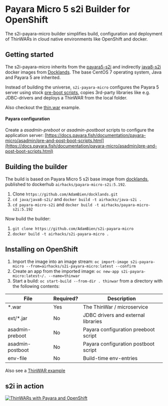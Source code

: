 
# Payara Micro 5 s2i Builder for OpenShift

The s2i-payara-micro builder simplifies build, configuration and deployment of ThinWARs in cloud native environments like OpenShift and docker.

## Getting started

The s2i-payara-micro inherits from the [payara5-s2i](https://github.com/AdamBien/docklands/tree/master/payara5-s2i) and indirectly [java8-s2i](https://github.com/AdamBien/docklands/tree/master/java/java8-s2i) docker images from [Docklands](https://github.com/AdamBien/docklands/). The base CentOS 7 operating system, Java and Payara 5 are inherited.

Instead of building the universe, `s2i-payara-micro` configures the Payara 5 server using stock [pre-boot scripts](https://docs.payara.fish/documentation/payara-micro/asadmin/pre-and-post-boot-scripts.html), copies 3rd-party libraries like e.g. JDBC-drivers and deploys a ThinWAR from the local folder. 

Also checkout the [thin.war](https://github.com/AdamBien/s2i-payara-micro/tree/master/sample) example.

#### Payara configuration

Create a *asadmin-preboot* or *asadmin-postboot* scripts to configure the application server: [https://docs.payara.fish/documentation/payara-micro/asadmin/pre-and-post-boot-scripts.html](https://docs.payara.fish/documentation/payara-micro/asadmin/pre-and-post-boot-scripts.html)

## Building the builder

The build is based on Payara Micro 5 s2i base image from [docklands](https://github.com/AdamBien/docklands/tree/master/payara-micro-s2i), published to 
dockerhub `airhacks/payara-micro-s2i:5.192`. 

1. Clone `https://github.com/AdamBien/docklands.git`
2. `cd java/java8-s2i/` and `docker build -t airhacks/java-s2i .` 
3. `cd payara-micro-s2i` and `docker build -t airhacks/payara-micro-s2i:5.192`

Now build the builder:

1. `git clone https://github.com/AdamBien/s2i-payara-micro`
2. `docker build -t airhacks/s2i-payara-micro .`

## Installing on OpenShift

1. Import the image into an image stream: `oc import-image s2i-payara-micro --from=airhacks/s2i-payara-micro:latest --confirm`
2. Create an app from the imported image: `oc new-app s2i-payara-micro:latest~/. --name=thinwar`
3. Start a build: `oc start-build --from-dir . thinwar` from a directory with the following contents:

| File                   | Required? | Description                                                  |
|------------------------|-----------|--------------------------------------------------------------|
| *.war                  | Yes       | The ThinWar / microservice                                   |
| ext/*.jar              | No        | JDBC drivers and external libraries                          |
| asadmin-preboot        | No        | Payara configuration preeboot script                         |
| asadmin-postboot       | No        | Payara configuration postboot script                         |
| env-file               | No        | Build-time env-entries                                       |

Also see a [ThinWAR example](https://github.com/AdamBien/s2i-payara-micro/tree/master/sample) 

## s2i in action

[![ThinWARs with Payara and OpenShift](https://i.ytimg.com/vi/_23CgD7bsUc/mqdefault.jpg)](https://www.youtube.com/embed/_23CgD7bsUc?rel=0)
